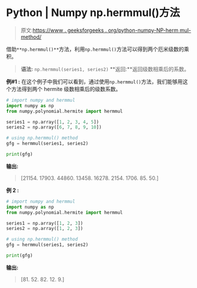 # Python | Numpy np.hermmul()方法

> 原文:[https://www . geeksforgeeks . org/python-numpy-NP-herm mul-method/](https://www.geeksforgeeks.org/python-numpy-np-hermmul-method/)

借助`**np.hermmul()**`方法，利用`np.hermmul()`方法可以得到两个厄米级数的乘积。

> **语法:** `np.hermmul(series1, series2)`
> **返回:**返回级数相乘后的系数。

**例#1 :**
在这个例子中我们可以看到，通过使用`np.hermmul()`方法，我们能够用这个方法得到两个 hermite 级数相乘后的级数系数。

```py
# import numpy and hermmul
import numpy as np
from numpy.polynomial.hermite import hermmul

series1 = np.array([1, 2, 3, 4, 5])
series2 = np.array([6, 7, 8, 9, 10])

# using np.hermmul() method
gfg = hermmul(series1, series2)

print(gfg)
```

**输出:**

> [21154\. 17903\. 44860\. 13458\. 16278\. 2154\. 1706\. 85\. 50.]

**例 2 :**

```py
# import numpy and hermmul
import numpy as np
from numpy.polynomial.hermite import hermmul

series1 = np.array([1, 2, 3])
series2 = np.array([1, 2, 3])

# using np.hermmul() method
gfg = hermmul(series1, series2)

print(gfg)
```

**输出:**

> [81\. 52\. 82\. 12\. 9.]